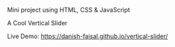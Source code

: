 Mini project using HTML, CSS & JavaScript

A Cool Vertical Slider

Live Demo: https://danish-faisal.github.io/vertical-slider/